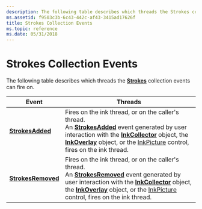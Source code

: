 ```yaml
---
description: The following table describes which threads the Strokes collection events can fire on.EventThreadsStrokesAddedFires on the ink thread, or on the caller's thread.An StrokesAdded event generated by user interaction with the InkCollector object, the InkOverlay object, or the InkPicture control, fires on the ink thread.StrokesRemovedFires on the ink thread, or on the caller's thread.An StrokesRemoved event generated by user interaction with the InkCollector object, the InkOverlay object, or the InkPicture control, fires on the ink thread.
ms.assetid: f9503c3b-6c43-442c-af43-3415ad17626f
title: Strokes Collection Events
ms.topic: reference
ms.date: 05/31/2018
---
```


# Strokes Collection Events

The following table describes which threads the [**Strokes**](/previous-versions/windows/desktop/legacy/ms703293(v=vs.85)) collection events can fire on.



| Event                                               | Threads                                                                                                                                                                                                                                                                                                                                                                     |
|-----------------------------------------------------|-----------------------------------------------------------------------------------------------------------------------------------------------------------------------------------------------------------------------------------------------------------------------------------------------------------------------------------------------------------------------------|
| [**StrokesAdded**](inkstrokes-strokesadded.md)     | Fires on the ink thread, or on the caller's thread.<br/> An [**StrokesAdded**](inkstrokes-strokesadded.md) event generated by user interaction with the [**InkCollector**](inkcollector-class.md) object, the [**InkOverlay**](inkoverlay-class.md) object, or the [InkPicture](inkpicture-control-reference.md) control, fires on the ink thread.<br/>     |
| [**StrokesRemoved**](inkstrokes-strokesremoved.md) | Fires on the ink thread, or on the caller's thread.<br/> An [**StrokesRemoved**](inkstrokes-strokesremoved.md) event generated by user interaction with the [**InkCollector**](inkcollector-class.md) object, the [**InkOverlay**](inkoverlay-class.md) object, or the [InkPicture](inkpicture-control-reference.md) control, fires on the ink thread.<br/> |



 

 

 
